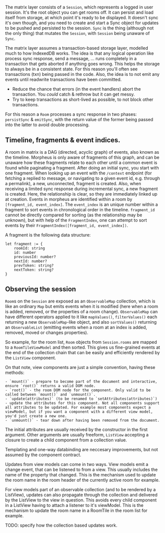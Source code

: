 The matrix layer consists of a `Session`, which represents a logged in user session. It's the root object you can get rooms off. It can persist and load itself from storage, at which point it's ready to be displayed. It doesn't sync it's own though, and you need to create and start a Sync object for updates to be pushed and persisted to the session. `Sync` is the thing (although not the only thing) that mutates the `Session`, with `Session` being unaware of `Sync`.

The matrix layer assumes a transaction-based storage layer, modelled much to how IndexedDB works. The idea is that any logical operation like process sync response, send a message, ... runs completely in a transaction that gets aborted if anything goes wrong. This helps the storage to always be in a consistent state. For this reason you'll often see transactions (txn) being passed in the code. Also, the idea is to not emit any events until readwrite transactions have been committed. 

 - Reduce the chance that errors (in the event handlers) abort the transaction. You *could* catch & rethrow but it can get messy.
 - Try to keep transactions as short-lived as possible, to not block other transactions.

For this reason a `Room` processes a sync response in two phases: `persistSync` & `emitSync`, with the return value of the former being passed into the latter to avoid double processing.

## Timeline, fragments & event indices.

A room in matrix is a DAG (directed, acyclic graph) of events, also known as the timeline. Morpheus is only aware of fragments of this graph, and can be unaware how these fragments relate to each other until a common event is found while paginating a fragment. After doing an initial sync, you start with one fragment. When looking up an event with the `/context` endpoint (for fetching a replied to message, or navigating to a given event id, e.g. through a permalink), a new, unconnected, fragment is created. Also, when receiving a limited sync response during incremental sync, a new fragment is created. Here, the relationship is clear, so they are immediately linked up at creation. Events in morpheus are identified within a room by `[fragment_id, event_index]`. The `event_index` is an unique number within a fragment to sort events in chronological order in the timeline. `fragment_id` cannot be directly compared for sorting (as the relationship may be unknown), but with help of the `FragmentIndex`, one can attempt to sort events by their `FragmentIndex([fragment_id, event_index])`.

A fragment is the following data structure:
```
let fragment := {
    roomId: string
    id: number
    previousId: number?
    nextId: number?
    prevToken: string?
    nextToken: string?
}
```

## Observing the session

`Room`s on the `Session` are exposed as an `ObservableMap` collection, which is like an ordinary `Map` but emits events when it is modified (here when a room is added, removed, or the properties of a room change). `ObservableMap` can have different operators applied to it like `mapValues()`, `filterValues()` each returning a new `ObservableMap`-like object, and also `sortValues()` returning an `ObservableList` (emitting events when a room at an index is added, removed, moved or changes properties).

So example, for the room list, `Room` objects from `Session.rooms` are mapped to a `RoomTileViewModel` and then sorted. This gives us fine-grained events at the end of the collection chain that can be easily and efficiently rendered by the `ListView` component.

On that note, view components are just a simple convention, having these methods:

    - `mount()` - prepare to become part of the document and interactive, ensure `root()` returns a valid DOM node.
    - `root()` - the room DOM node for the component. Only valid to be called between `mount()` and `unmount()`.
    - `update(attributes)` (to be renamed to `setAttributes(attributes)`) - update the attributes for this component. Not all components support all attributes to be updated. For example most components expect a viewModel, but if you want a component with a different view model, you'd just create a new one.
    - `unmount()` - tear down after having been removed from the document.

The initial attributes are usually received by the constructor in the first argument. Other arguments are usually freeform, `ListView` accepting a closure to create a child component from a collection value.

Templating and one-way databinding are neccesary improvements, but not assumed by the component contract.

Updates from view models can come in two ways. View models emit a change event, that can be listened to from a view. This usually includes the name of the property that changed. This is the mechanism used to update the room name in the room header of the currently active room for example.

For view models part of an observable collection (and to be rendered by a ListView), updates can also propagate through the collection and delivered by the ListView to the view in question. This avoids every child component in a ListView having to attach a listener to it's viewModel. This is the mechanism to update the room name in a RoomTile in the room list for example.

TODO: specify how the collection based updates work.
